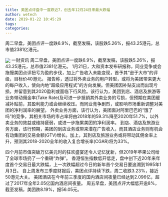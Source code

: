 ```yaml
---
title: 美团点评盘中一度跌近7，创去年12月24日来最大跌幅
author: wetech
date: 2019-01-22 10:45:29
tags: 
categories: 
---
```

周二早盘，美团点评一度跌6.9%，截至发稿，该股跌5.26%，报43.25港元，总市值2381亿港元。
<!-- more -->
<img align="center" border="0" src="https://imgcdn.yicai.com/uppics/images/2019/01/afd168f6e109b13eb0f48d95fa7671ce.jpg" />
一财资讯
周二早盘，美团点评一度跌6.9%，截至发稿，该股跌5.26%，报43.25港元，总市值2381亿港元。
1月21日，大和资本发布研报称，同业竞争或会拖慢美团点评扭亏为盈的步伐，加上广告收入未能变现，首予其“逊于大市”的评级，目标价40港元。
报告称，透过将外卖业务的用户转型，或将为美团带来更大的每户收入，使向内地“超级应用程式”的方向发展。但美团因补贴支出而出现亏损，并留意到其2020盈利或面临下行风险。该行认为，美团到店、酒店及旅游等业务带动佣金率(Take Rate)及可进一步抵销其外卖业务的亏损，但预期在美团缓减补贴前，其盈利能力或会继续收压。而同业竞争剧烈，或影响市场重新调整对美团的净利润率的展望。
外卖业务方面，该行认为，美团面对阿里巴巴的“饿了吗”的竞争，其相关市场的市占率将由2018年的59.3%降至2020年51.7%，以外卖业务的效益或维持疲弱，或进一步拖累美团的净利润率。
到店、酒店及旅游业务方面，该行预期，美团的到店业务或带来潜在广告收入，而其酒店业务则有机会有动集团的交易金额(GTV)增长。加上，其到店及旅游业务或将带动其佣金率上升，预测其2018-2020全年的收入复合增长率(CGAR)将为33%。
 
 
四个月前市值突破万亿美元时的狂欢盛宴还令人记忆犹新，但2019年苹果公司给了全球市场扔了一个重磅“炸弹”。
香港恒生指数低开低走，盘中创下近20年来年度首个交易日最大跌幅，上一次跌幅超过今日的新年首个交易日要追溯到1995年1月3日。
自上周发布三季度财报后，美团点评持续下跌，周二收跌3.23%，接近50港元大关。
美团酒店在今年前三季度的国内酒店间夜量已经达到2.096亿，超过了2017年全年2.05亿国内酒店间夜量。
周五早盘，美团点评大幅低开逾8%，截至发稿，美团跌8.19%，报56.05元。

